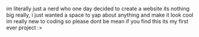 im literally just a nerd who one day decided to create a website
its nothing big really, i just wanted a space to yap about anything and make it look cool
im really new to coding so please dont be mean if you find this
its my first ever project :>
